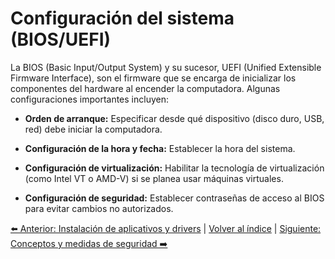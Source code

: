 # Configuración del sistema (BIOS/UEFI)
La BIOS (Basic Input/Output System) y su sucesor, UEFI (Unified Extensible Firmware Interface), son el firmware que se encarga de inicializar los componentes del hardware al encender la computadora. Algunas configuraciones importantes incluyen:

- **Orden de arranque:** Especificar desde qué dispositivo (disco duro, USB, red) debe iniciar la computadora.

- **Configuración de la hora y fecha:** Establecer la hora del sistema.

- **Configuración de virtualización:** Habilitar la tecnología de virtualización (como Intel VT o AMD-V) si se planea usar máquinas virtuales.

- **Configuración de seguridad:** Establecer contraseñas de acceso al BIOS para evitar cambios no autorizados.

[⬅️ Anterior: Instalación de aplicativos y drivers](InstalacionAplicativosDrivers.md) | [Volver al índice](../TablaDeContenidos.md) | [Siguiente: Conceptos y medidas de seguridad ➡️](Seguridad.md)